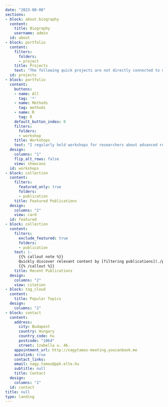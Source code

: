 ```yaml
---
date: "2023-08-08"
sections:
- block: about.biography
  content:
    title: Biography
    username: admin
  id: about
- block: portfolio
  content:
    filters:
      folders:
      - project
    title: Projects
    text: "The following quick projects are not directly connected to my research, but were fun to create and also taught me some cool new stuff like animated graphs, custom maps, and nifty statistical methods. Some of these projects sprouted from live coding sessions I hosted in my 'Statistical Programming / Data Analysis in R' course at ELTE. Another few came from professional collaborations like replication projects. "
  id: projects
- block: portfolio
  content:
    buttons:
    - name: All
      tag: '*'
    - name: Methods
      tag: methods
    - name: R
      tag: R
    default_button_index: 0
    filters:
      folders:
      - workshop
    title: Workshops
    text: "I regularly hold workshops for researchers about advanced research methodology and R programming.  Please do not hesitate to contact me if you want to invite me to hold a workshop!"
  design:
    columns: "1"
    flip_alt_rows: false
    view: showcase
  id: workshops
- block: collection
  content:
    filters:
      featured_only: true
      folders:
      - publication
    title: Featured Publications
  design:
    columns: "2"
    view: card
  id: featured
- block: collection
  content:
    filters:
      exclude_featured: true
      folders:
      - publication
    text: |-
      {{% callout note %}}
      Quickly discover relevant content by [filtering publications](./publication/).
      {{% /callout %}}
    title: Recent Publications
  design:
    columns: "2"
    view: citation
- block: tag_cloud
  content:
    title: Popular Topics
  design:
    columns: "2"
- block: contact
  content:
    address:
      city: Budapest
      country: Hungary
      country_code: hu
      postcode: "1064"
      street: Izabella u. 46.
    appointment_url: http://nagytamas-meeting.youcanbook.me
    autolink: true
    contact_links:
    email: nagy.tamas@ppk.elte.hu
    subtitle: null
    title: Contact
  design:
    columns: "2"
  id: contact
title: null
type: landing
---
```

